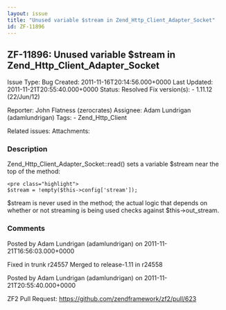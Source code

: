 ```yaml
---
layout: issue
title: "Unused variable $stream in Zend_Http_Client_Adapter_Socket"
id: ZF-11896
---
```


ZF-11896: Unused variable $stream in Zend\_Http\_Client\_Adapter\_Socket
------------------------------------------------------------------------

 Issue Type: Bug Created: 2011-11-16T20:14:56.000+0000 Last Updated: 2011-11-21T20:55:40.000+0000 Status: Resolved Fix version(s): - 1.11.12 (22/Jun/12)
 
 Reporter:  John Flatness (zerocrates)  Assignee:  Adam Lundrigan (adamlundrigan)  Tags: - Zend\_Http\_Client
 
 Related issues: 
 Attachments: 
### Description

Zend\_Http\_Client\_Adapter\_Socket::read() sets a variable $stream near the top of the method:

 
    <pre class="highlight">
    $stream = !empty($this->config['stream']);


$stream is never used in the method; the actual logic that depends on whether or not streaming is being used checks against $this->out\_stream.

 

 

### Comments

Posted by Adam Lundrigan (adamlundrigan) on 2011-11-21T16:56:03.000+0000

Fixed in trunk r24557 Merged to release-1.11 in r24558

 

 

Posted by Adam Lundrigan (adamlundrigan) on 2011-11-21T20:55:40.000+0000

ZF2 Pull Request: <https://github.com/zendframework/zf2/pull/623>

 

 